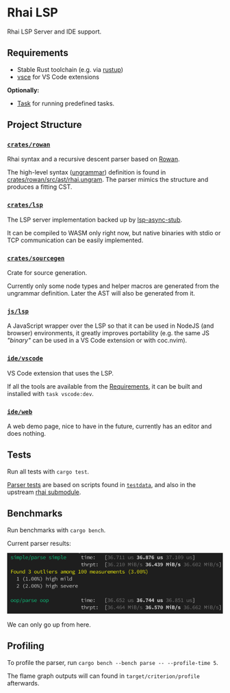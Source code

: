 # Rhai LSP

Rhai LSP Server and IDE support.

## Requirements

- Stable Rust toolchain (e.g. via [rustup](https://rustup.rs/))
- [vsce](https://www.npmjs.com/package/vsce) for VS Code extensions

**Optionally:**

- [Task](https://taskfile.dev) for running predefined tasks.

## Project Structure

### [`crates/rowan`](crates/rowan)

Rhai syntax and a recursive descent parser based on [Rowan](https://github.com/rust-analyzer/rowan).

The high-level syntax ([ungrammar](https://rust-analyzer.github.io/blog/2020/10/24/introducing-ungrammar.html)) definition is found in [crates/rowan/src/ast/rhai.ungram](crates/rowan/src/ast/rhai.ungram). The parser mimics the structure and produces a fitting CST.

### [`crates/lsp`](crates/lsp)

The LSP server implementation backed up by [lsp-async-stub](https://github.com/tamasfe/taplo/tree/master/lsp-async-stub).

It can be compiled to WASM only right now, but native binaries with stdio or TCP communication can be easily implemented.

### [`crates/sourcegen`](crates/sourcegen)

Crate for source generation.

Currently only some node types and helper macros are generated from the ungrammar definition. Later the AST will also be generated from it.

### [`js/lsp`](js/lsp)

A JavaScript wrapper over the LSP so that it can be used in NodeJS (and browser) environments, it greatly improves portability (e.g. the same JS *"binary"* can be used in a VS Code extension or with coc.nvim).

### [`ide/vscode`](ide/vscode)

VS Code extension that uses the LSP.

If all the tools are available from the [Requirements](#requirements), it can be built and installed with `task vscode:dev`.

### [`ide/web`](ide/web)

A web demo page, nice to have in the future, currently has an editor and does nothing.

## Tests

Run all tests with `cargo test`.

[Parser tests](crates/rowan/tests) are based on scripts found in [`testdata`](testdata), and also in the upstream [rhai submodule](rhai/scripts).

## Benchmarks

Run benchmarks with `cargo bench`.

Current parser results:

![bench](images/bench.png)

We can only go up from here.

## Profiling

To profile the parser, run `cargo bench --bench parse -- --profile-time 5`.

The flame graph outputs will can found in `target/criterion/profile` afterwards.
